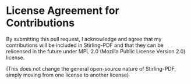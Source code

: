 # License Agreement for Contributions
By submitting this pull request, I acknowledge and agree that my contributions will be included in Stirling-PDF and that they can be relicensed in the future under MPL 2.0 (Mozilla Public License Version 2.0) license. 

(This does not change the general open-source nature of Stirling-PDF, simply moving from one license to another license)
